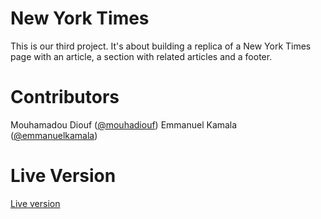 # New York Times
This is our third project. It's about building a replica of a New York Times page with an article, a section with related articles and a footer.
# Contributors
Mouhamadou Diouf (<a href="https://github.com/MouhaDiouf">@mouhadiouf</a>)
Emmanuel Kamala (<a href="https://github.com/emmanuelkamala">@emmanuelkamala</a>)
# Live Version
<a href="https://raw.githack.com/MouhaDiouf/New_york_times/development/index.html" target="_blank"> Live version</a> 
